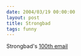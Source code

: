 ```yaml
---
date: 2004/03/19 00:00:00
layout: post
title: Strongbad
tags: funny
---
```


Strongbad's [100th email](http://www.homestarrunner.com/sbemailahundred.html)

